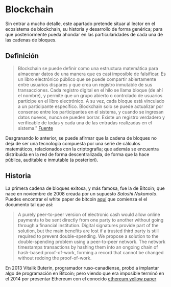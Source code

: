 # Blockchain

Sin entrar a mucho detalle, este apartado pretende situar al lector en el ecosistema de blockchain, su historia y desarrollo de forma genérica; para que posteriormente pueda ahondar en las particularidades de cada una de las cadenas de bloques.

## Definición

> Blockchain se puede definir como una estructura matemática para almacenar datos de una manera que es casi imposible de falsificar. Es un libro electrónico público que se puede compartir abiertamente entre usuarios dispares y que crea un registro inmutable de sus transacciones. Cada registro digital en el hilo se llama bloque (de ahí el nombre), y permite que un grupo abierto o controlado de usuarios participe en el libro electrónico. A su vez, cada bloque está vinculado a un participante específico. Blockchain solo se puede actualizar por consenso entre los participantes en el sistema, y ​​cuando se ingresan datos nuevos, nunca se pueden borrar. Existe un registro verdadero y verificable de todas y cada una de las entradas realizadas en el sistema." [Fuente](https://ticnegocios.camaravalencia.com/servicios/tendencias/blockchain-que-es-y-que-ventajas-tiene/)

Desgranando lo anterior, se puede afirmar que la cadena de bloques no deja de ser una tecnología compuesta por una serie de cálculos matemáticos, relacionados con la criptografía; que además se encuentra distribuida en la red de forma descentralizada, de forma que la hace pública, auditable e inmutable (a posteriori).

## Historia

La primera cadena de bloques exitosa, y más famosa, fue la de Bitcoin; que nace en noviembre de 2008 creada por un supuesto *Satoshi Nakamoto*. Puedes encontrar el white paper de bitcoin [aquí](/resources/bitcoinwhitepaper.pdf) que comienza el el documento tal que así:

> A purely peer-to-peer version of electronic cash would allow online payments to be sent directly from one party to another without going through a financial institution. Digital signatures provide part of the solution, but the main benefits are lost if a trusted third party is still required to prevent double-spending. We propose a solution to the double-spending problem using a peer-to-peer network. The network timestamps transactions by hashing them into an ongoing chain of hash-based proof-of-work, forming a record that cannot be changed without redoing the proof-of-work.

En 2013 Vitalik Buterin, programador ruso-canadiense, probó a implantar algo de programación en Bitcoin; pero viendo que era imposible terminó en el 2014 por presentar Ethereum con el conocido [ethereum yellow paper](/resources/ethyellowpaper.pdf)

